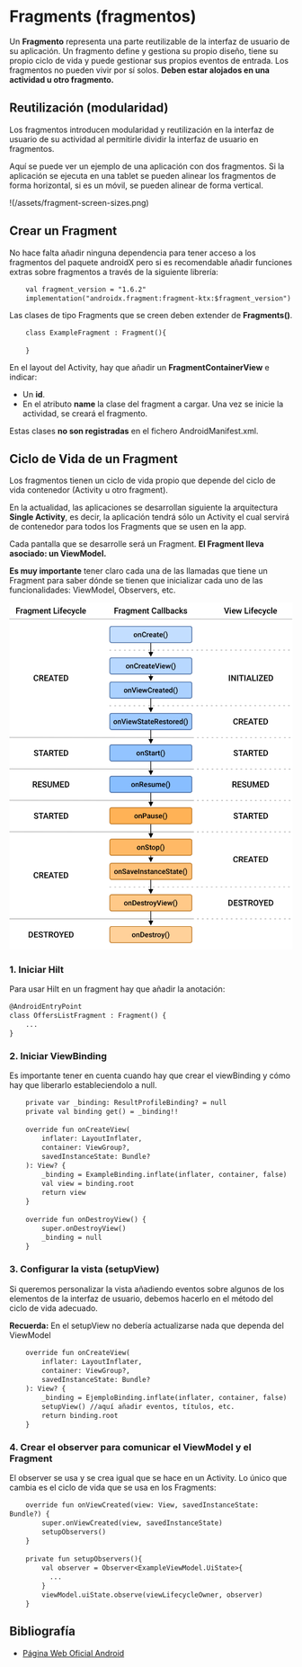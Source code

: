 # Fragments (fragmentos)

Un **Fragmento** representa una parte reutilizable de la interfaz de usuario de su aplicación.
Un fragmento define y gestiona su propio diseño, tiene su propio ciclo de vida y puede gestionar sus
propios eventos de entrada.
Los fragmentos no pueden vivir por sí solos. **Deben estar alojados en una actividad u otro
fragmento.**

## Reutilización (modularidad)

Los fragmentos introducen modularidad y reutilización en la interfaz de usuario de su actividad al
permitirle dividir la interfaz de usuario en fragmentos.

Aquí se puede ver un ejemplo de una aplicación con dos fragmentos. Si la aplicación se ejecuta en
una tablet se pueden alinear los fragmentos de forma horizontal, si es un móvil, se pueden alinear
de forma vertical.

!(/assets/fragment-screen-sizes.png)

## Crear un Fragment

No hace falta añadir ninguna dependencia para tener acceso a los fragmentos del paquete androidX
pero si es recomendable añadir funciones extras sobre fragmentos a través de la siguiente
librería:

```
    val fragment_version = "1.6.2"
    implementation("androidx.fragment:fragment-ktx:$fragment_version")
```

Las clases de tipo Fragments que se creen deben extender de **Fragments()**.

```
    class ExampleFragment : Fragment(){
    
    }
```

En el layout del Activity, hay que añadir un **FragmentContainerView** e indicar:

- Un **id**.
- En el atributo **name** la clase del fragment a cargar. Una vez se inicie la actividad, se creará
  el fragmento.

Estas clases **no son registradas** en el fichero AndroidManifest.xml.

## Ciclo de Vida de un Fragment

Los fragmentos tienen un ciclo de vida propio que depende del ciclo de vida contenedor (Activity u
otro fragment).

En la actualidad, las aplicaciones se desarrollan siguiente la arquitectura **Single Activity**, es
decir, la aplicación tendrá sólo un Activity el cual servirá de contenedor para todos los Fragments
que se usen en la app.

Cada pantalla que se desarrolle será un Fragment. **El Fragment lleva asociado: un ViewModel.**

**Es muy importante** tener claro cada una de las llamadas que tiene un Fragment para saber dónde se
tienen que inicializar cada uno de las funcionalidades: ViewModel, Observers, etc.

![](/assets/fragment-view-lifecycle.png)

### 1. Iniciar Hilt

Para usar Hilt en un fragment hay que añadir la anotación:

```
@AndroidEntryPoint
class OffersListFragment : Fragment() {
    ...
}
```

### 2. Iniciar ViewBinding

Es importante tener en cuenta cuando hay que crear el viewBinding y cómo hay que liberarlo
estableciendolo a null.

```
    private var _binding: ResultProfileBinding? = null
    private val binding get() = _binding!!
    
    override fun onCreateView(
        inflater: LayoutInflater,
        container: ViewGroup?,
        savedInstanceState: Bundle?
    ): View? {
        _binding = ExampleBinding.inflate(inflater, container, false)
        val view = binding.root
        return view
    }
    
    override fun onDestroyView() {
        super.onDestroyView()
        _binding = null
    }
```

### 3. Configurar la vista (setupView)

Si queremos personalizar la vista añadiendo eventos sobre algunos de los elementos de la interfaz de
usuario, debemos hacerlo en el método del ciclo de vida adecuado.

**Recuerda:** En el setupView no debería actualizarse nada que dependa del ViewModel

```
    override fun onCreateView(
        inflater: LayoutInflater,
        container: ViewGroup?,
        savedInstanceState: Bundle?
    ): View? {
        _binding = EjemploBinding.inflate(inflater, container, false)
        setupView() //aquí añadir eventos, títulos, etc. 
        return binding.root
    }
```

### 4. Crear el observer para comunicar el ViewModel y el Fragment

El observer se usa y se crea igual que se hace en un Activity. Lo único que cambia es el ciclo de
vida que se usa en los Fragments:

```
    override fun onViewCreated(view: View, savedInstanceState: Bundle?) {
        super.onViewCreated(view, savedInstanceState)
        setupObservers()
    }
    
    private fun setupObservers(){
        val observer = Observer<ExampleViewModel.UiState>{
          ...
        }
        viewModel.uiState.observe(viewLifecycleOwner, observer)
    }
```

## Bibliografía

- [Página Web Oficial Android](https://developer.android.com/guide/fragments)